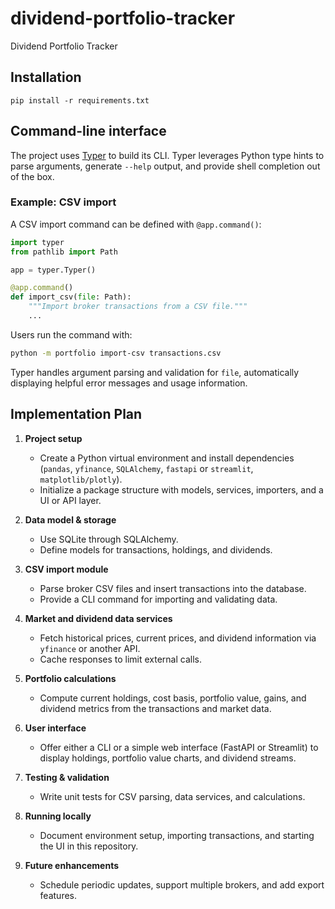 # dividend-portfolio-tracker

Dividend Portfolio Tracker

## Installation

```
pip install -r requirements.txt
```


## Command-line interface

The project uses [Typer](https://typer.tiangolo.com/) to build its CLI. Typer
leverages Python type hints to parse arguments, generate `--help` output, and
provide shell completion out of the box.

### Example: CSV import

A CSV import command can be defined with `@app.command()`:

```python
import typer
from pathlib import Path

app = typer.Typer()

@app.command()
def import_csv(file: Path):
    """Import broker transactions from a CSV file."""
    ...
```

Users run the command with:

```bash
python -m portfolio import-csv transactions.csv
```

Typer handles argument parsing and validation for `file`, automatically
displaying helpful error messages and usage information.

## Implementation Plan

1. **Project setup**
   - Create a Python virtual environment and install dependencies (`pandas`, `yfinance`, `SQLAlchemy`, `fastapi` or `streamlit`, `matplotlib/plotly`).
   - Initialize a package structure with models, services, importers, and a UI or API layer.

2. **Data model & storage**
   - Use SQLite through SQLAlchemy.
   - Define models for transactions, holdings, and dividends.

3. **CSV import module**
   - Parse broker CSV files and insert transactions into the database.
   - Provide a CLI command for importing and validating data.

4. **Market and dividend data services**
   - Fetch historical prices, current prices, and dividend information via `yfinance` or another API.
   - Cache responses to limit external calls.

5. **Portfolio calculations**
   - Compute current holdings, cost basis, portfolio value, gains, and dividend metrics from the transactions and market data.

6. **User interface**
   - Offer either a CLI or a simple web interface (FastAPI or Streamlit) to display holdings, portfolio value charts, and dividend streams.

7. **Testing & validation**
   - Write unit tests for CSV parsing, data services, and calculations.

8. **Running locally**
   - Document environment setup, importing transactions, and starting the UI in this repository.

9. **Future enhancements**
   - Schedule periodic updates, support multiple brokers, and add export features.

